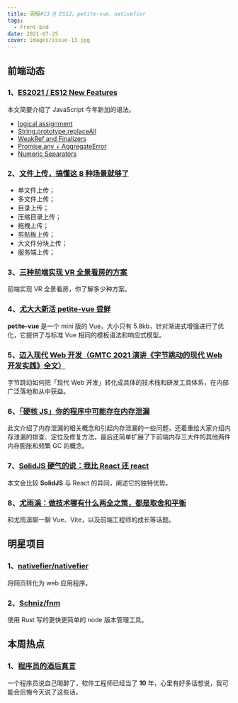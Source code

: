 ```yaml
---
title: 周报#13 @ ES12、petite-vue、nativefier
tags:
  - Front-End
date: 2021-07-25
cover: images/issue-13.jpg
---
```


## 前端动态

### 1、[ES2021 / ES12 New Features](https://backbencher.dev/javascript/es2021-new-features)

本文简要介绍了 JavaScript 今年新加的语法。

- [logical assignment](https://github.com/tc39/proposal-logical-assignment)
- [String.prototype.replaceAll](https://github.com/tc39/proposal-string-replaceall)
- [WeakRef and Finalizers](https://github.com/tc39/proposal-weakrefs)
- [Promise.any + AggregateError](https://github.com/tc39/proposal-promise-any)
- [Numeric Separators](https://github.com/tc39/proposal-numeric-separator)

### 2、[文件上传，搞懂这 8 种场景就够了](https://juejin.cn/post/6980142557066067982)

- 单文件上传；
- 多文件上传；
- 目录上传；
- 压缩目录上传；
- 拖拽上传；
- 剪贴板上传；
- 大文件分块上传；
- 服务端上传；

### 3、[三种前端实现 VR 全景看房的方案](https://juejin.cn/post/6973865268426571784)

前端实现 VR 全景看房，你了解多少种方案。

### 4、[尤大大新活 petite-vue 尝鲜](https://juejin.cn/post/6983328034443132935)

**petite-vue** 是一个 mini 版的 Vue，大小只有 5.8kb，针对渐进式增强进行了优化，它提供了与标准 Vue 相同的模板语法和响应式模型。

### 5、[迈入现代 Web 开发（GMTC 2021 演讲《字节跳动的现代 Web 开发实践》全文）](https://zhuanlan.zhihu.com/p/386607009)

字节跳动如何把「现代 Web 开发」转化成具体的技术栈和研发工具体系，在内部广泛落地和从中获益。

### 6、[「硬核 JS」你的程序中可能存在内存泄漏](https://juejin.cn/post/6984188410659340324)

此文介绍了内存泄漏的相关概念和引起内存泄漏的一些问题，还着重给大家介绍内存泄漏的排查、定位及修复方法，最后还简单扩展了下前端内存三大件的其他两件内存膨胀和频繁 GC 的概念。

### 7、[SolidJS 硬气的说：我比 React 还 react](https://segmentfault.com/a/1190000040275257)

本文会比较 **SolidJS** 与 React 的异同，阐述它的独特优势。

### 8、[尤雨溪：做技术哪有什么两全之策，都是取舍和平衡](https://mp.weixin.qq.com/s/_q_SnCbGyXrNnXA876tXbA)

和尤雨溪聊一聊 Vue、Vite，以及前端工程师的成长等话题。

## 明星项目

### 1、[nativefier/nativefier](https://github.com/nativefier/nativefier)

将网页转化为 web 应用程序。

### 2、[Schniz/fnm](https://github.com/Schniz/fnm)

使用 Rust 写的更快更简单的 node 版本管理工具。

## 本周热点

### 1、[程序员的酒后真言](https://www.ruanyifeng.com/blog/2021/06/drunk-post-of-a-programmer.html)

一个程序员说自己喝醉了，软件工程师已经当了 **10** 年，心里有好多话想说，我可能会后悔今天说了这些话。
